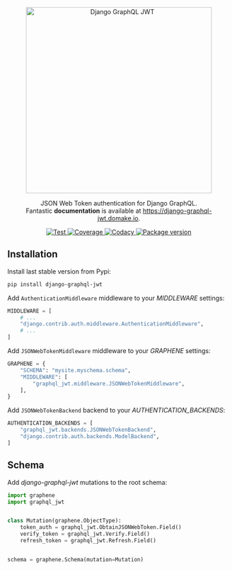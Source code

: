 <p align="center">
  <a href="https://django-graphql-jwt.domake.io/"><img width="420px" src="https://django-graphql-jwt.domake.io/en/latest/_static/logo.png" alt='Django GraphQL JWT'></a>
</p>

<p align="center">
    JSON Web Token authentication for Django GraphQL.
    <br>Fantastic <strong>documentation</strong> is available at <a href="https://django-graphql-jwt.domake.io">https://django-graphql-jwt.domake.io</a>.
</p>
<p align="center">
    <a href="https://github.com/flavors/django-graphql-jwt/actions">
        <img src="https://github.com/flavors/django-graphql-jwt/actions/workflows/test-suite.yml/badge.svg" alt="Test">
    </a>
    <a href="https://codecov.io/gh/flavors/django-graphql-jwt">
        <img src="https://img.shields.io/codecov/c/github/flavors/django-graphql-jwt?color=%2334D058" alt="Coverage">
    </a>
    <a href="https://www.codacy.com/gh/flavors/django-graphql-jwt/dashboard">
        <img src="https://app.codacy.com/project/badge/Grade/4f9fd439fbc74be88a215b9ed2abfcf9" alt="Codacy">
    </a>
    <a href="https://pypi.python.org/pypi/django-graphql-jwt">
        <img src="https://img.shields.io/pypi/v/django-graphql-jwt.svg" alt="Package version">
    </a>
</p>

## Installation

Install last stable version from Pypi:

```sh
pip install django-graphql-jwt
```

Add `AuthenticationMiddleware` middleware to your *MIDDLEWARE* settings:


```py
MIDDLEWARE = [
    # ...
    "django.contrib.auth.middleware.AuthenticationMiddleware",
    # ...
]
```

Add `JSONWebTokenMiddleware` middleware to your *GRAPHENE* settings:

```py
GRAPHENE = {
    "SCHEMA": "mysite.myschema.schema",
    "MIDDLEWARE": [
        "graphql_jwt.middleware.JSONWebTokenMiddleware",
    ],
}
```

Add `JSONWebTokenBackend` backend to your *AUTHENTICATION_BACKENDS*:

```py
AUTHENTICATION_BACKENDS = [
    "graphql_jwt.backends.JSONWebTokenBackend",
    "django.contrib.auth.backends.ModelBackend",
]
```

## Schema

Add *django-graphql-jwt* mutations to the root schema:

```py
import graphene
import graphql_jwt


class Mutation(graphene.ObjectType):
    token_auth = graphql_jwt.ObtainJSONWebToken.Field()
    verify_token = graphql_jwt.Verify.Field()
    refresh_token = graphql_jwt.Refresh.Field()


schema = graphene.Schema(mutation=Mutation)
```
